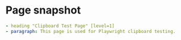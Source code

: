# Page snapshot

```yaml
- heading "Clipboard Test Page" [level=1]
- paragraph: This page is used for Playwright clipboard testing.
```